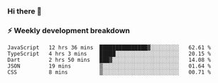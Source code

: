 ### Hi there 👋

### ⚡ Weekly development breakdown
<!--START_SECTION:waka-->
```text
JavaScript   12 hrs 36 mins  ███████████████▓░░░░░░░░░   62.61 % 
TypeScript   4 hrs 3 mins    █████░░░░░░░░░░░░░░░░░░░░   20.15 % 
Dart         2 hrs 50 mins   ███▓░░░░░░░░░░░░░░░░░░░░░   14.08 % 
JSON         19 mins         ▒░░░░░░░░░░░░░░░░░░░░░░░░   01.64 % 
CSS          8 mins          ▒░░░░░░░░░░░░░░░░░░░░░░░░   00.71 % 
```
<!--END_SECTION:waka-->
<!--
**MarceloWis/MarceloWis** is a ✨ _special_ ✨ repository because its `README.md` (this file) appears on your GitHub profile.

Here are some ideas to get you started:

- 🔭 I’m currently working on ...
- 🌱 I’m currently learning ...
- 👯 I’m looking to collaborate on ...
- 🤔 I’m looking for help with ...
- 💬 Ask me about ...
- 📫 How to reach me: ...
- 😄 Pronouns: ...
- ⚡ Fun fact: ...
-->
